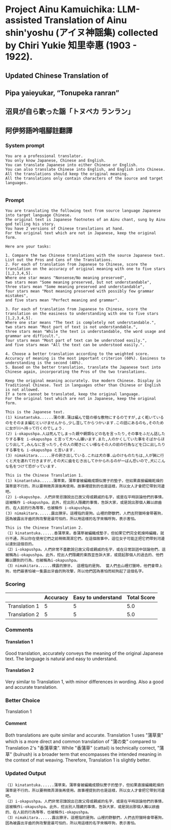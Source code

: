 # Project Ainu Kamuichika: LLM-assisted Translation of Ainu shin'yoshu (アイヌ神謡集) collected by Chiri Yukie 知里幸惠 (1903 - 1922).

## Updated Chinese Translation of

## Pipa yaieyukar, “Tonupeka ranran” 
## 沼貝が自ら歌った謡「トヌペカ ランラン」
## 阿伊努語吟唱腳註翻譯

### System prompt
```
You are a professional translator. 
You only know Japanese, Chinese and English. 
You can translate Japanese into either Chinese or English. 
You can also translate Chinese into English, and English into Chinese.
All the translations should keep the original meaning.
All the translations only contain characters of the source and target languages.


```

### Prompt
```
You are translating the following text from source language Japanese into target language Chinese. 
The original text is Japanese footnotes of an Ainu chant, sung by Ainu god telling his story. 
You have 2 versions of Chinese translations at hand.
For the original text which are not in Japanese, keep the original form. 

Here are your tasks:

1. Compare the two Chinese translations with the source Japanese text. List out the Pros and Cons of the Translations.
2. For each of translation from Japanese to Chinese, score the translation on the accuracy of original meaning with one to five stars [1,2,3,4,5].
Where one star means "Nonsense/No meaning preserved",
two stars mean "Some meaning preserved, but not understandable",
three stars mean "Some meaning preserved and understandable",
four stars mean "Most meaning preserved with possibly few grammar mistakes",
and five stars mean "Perfect meaning and grammar".

3. For each of translation from Japanese to Chinese, score the translation on the easiness to understanding with one to five stars [1,2,3,4,5].
Where one star means "The text is completely not understandable.",
two stars mean "Most part of text is not understandable.",
three stars mean "While the text is understandable, the word usage and grammar are difficult.",
four stars mean "Most part of text can be understood easily.",
and five stars mean "All the text can be understood easily.".

4. Choose a better translation according to the weighted score. Accuracy of meaning is the most important criterion (60%). Easiness to understanding is the second (40%).
5. Based on the better translation, translate the Japanese text into Chinese again, incorporating the Pros of the two translations.

Keep the original meaning accurately. Use modern Chinese. Display in Traditional Chinese. Text in languages other than Chinese or English is not allowed.
If a term cannot be translated, keep the original language.
For the original text which are not in Japanese, keep the original form. 

This is the Japanese text.
(1) kinatantuka......蒲の束.蒲は編んで筵の様な敷物にするのですが,よく乾いているのをそのまま編むといけませんから,少し湿してからつかいます.この話にあるのも,そのために女が川へ持って行くのでしょう.
(2) i-okapushpa.人は死んでしまった親や親類などの名を言ったり,その事をふだん話したりする事を i-okapushpa と言って大へん嫌います.また,人のかくしていた事をそばからほじり出して,みんなに言ったり,その人の聞きにくい様なその人の前の行為などを口に出したりする事をも i-okapushpa と言います.
(3) nimakitara......牙の剥き出している.これは犬の事.山のけものたちは,人が猟に行くと犬を連れて行きますが,その犬に歯をむき出してかかられるのが一ばん恐いので,犬にこんな名をつけて恐がっています.

This is the Chinese Translation 1.
(1) kinatantuka......蒲草束。蒲草會被編織成類似蓆子的墊子，但如果直接編織乾燥的蒲草是不行的，所以要稍微弄濕後再使用。故事裡提到的也是這樣，所以女人才會把它帶到河邊吧。
(2) i-okapushpa. 人們非常忌諱說出已故父母或親戚的名字，或是在平時談論他們的事情，這被稱作 i-okapushpa。此外，挖出別人隱藏的事情，告訴大家，或是說出那個人難以啟齒的、在人前的行為等等，也被稱作 i-okapushpa。
(3) nimakitara......露出獠牙。這裡指的是狗。山裡的野獸們，人們去狩獵時會帶著狗，因為被露出牙齒的狗攻擊是最可怕的，所以用這樣的名字來稱呼狗，表示害怕。

This is the Chinese Translation 2.
（1）kinatantuka......香蒲草束。香蒲草被編織成墊子，但如果它們完全乾燥時編織，就行不通，所以你在使用它們之前稍微潤濕它們。在這個故事中，這位女子可能正把它們帶到河邊以達到這個目的。
（2）i-okapushpa。人們非常不喜歡說已故父母或親戚的名字，或在日常談話中談論他們，這被稱為i-okapushpa。此外，挖出人們隱藏的東西並告訴大家，或提起那個人的過去的、他們難以聽到的行為，也被稱為i-okapushpa。
（3）nimakitara......裸露的獠牙。 這裡指的是狗。 當人們去山裡打獵時，他們會帶上狗，他們最害怕被一隻露出牙齒的狗攻擊，所以他們因為害怕而給狗起了這個名字。

```
### Scoring

|               | Accuracy | Easy to understand |  Total Score |
| ------------- | -------- | ------------------ | ------------ | 
| Translation 1 | 5 | 5 |  5.0 |
| Translation 2 | 5 | 5 |  5.0 |

### Comments
#### Translation 1
Good translation, accurately conveys the meaning of the original Japanese text. The language is natural and easy to understand.

#### Translation 2
Very similar to Translation 1, with minor differences in wording. Also a good and accurate translation.

### Better Choice
Translation 1
#### Comment
Both translations are quite similar and accurate. Translation 1 uses "蒲草束" which is a more direct and common translation of "蒲の束" compared to Translation 2's "香蒲草束". While "香蒲草" (cattail) is technically correct, "蒲草" (bulrush) is a broader term that encompasses the intended meaning in the context of mat weaving. Therefore, Translation 1 is slightly better.

### Updated Output
```
（1）kinatantuka......蒲草束。蒲草會被編織成類似蓆子的墊子，但如果直接編織乾燥的蒲草是不行的，所以要稍微弄濕後再使用。故事裡提到的也是這樣，所以女人才會把它帶到河邊吧。
（2）i-okapushpa。人們非常忌諱說出已故父母或親戚的名字，或是在平時談論他們的事情，這被稱作i-okapushpa。此外，挖出別人隱藏的事情，告訴大家，或是說出那個人難以啟齒的、在人前的行為等等，也被稱作i-okapushpa。
（3）nimakitara......露出獠牙。這裡指的是狗。山裡的野獸們，人們去狩獵時會帶著狗，因為被露出牙齒的狗攻擊是最可怕的，所以用這樣的名字來稱呼狗，表示害怕。
```


